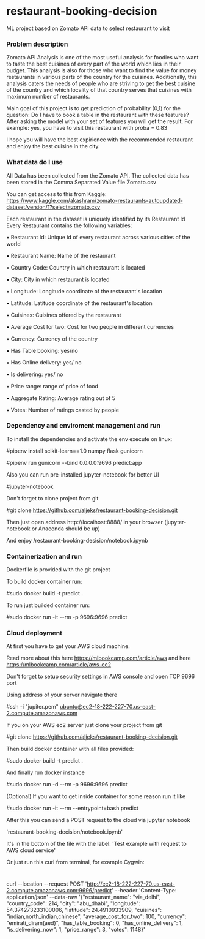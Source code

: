 # restaurant-booking-decision
ML project based on Zomato API data to select restaurant to visit

### Problem description

Zomato API Analysis is one of the most useful analysis for foodies who want to taste the best cuisines of every part of the world which lies in their budget. 
This analysis is also for those who want to find the value for money restaurants in various parts of the country for the cuisines. 
Additionally, this analysis caters the needs of people who are striving to get the best cuisine of the country and which locality of that country serves that cuisines with maximum number of restaurants.

Main goal of this project is to get prediction of probability (0,1) for the question: Do I have to book a table in the restaurant with these features?
After asking the model with your set of features you will get the result.
For example: yes, you have to visit this restaurant with proba = 0.83

I hope you will have the best expirience with the recommended restaurant and enjoy the best cuisine in the city.

### What data do I use

All Data has been collected from the Zomato API. The collected data has been stored in the Comma Separated Value file Zomato.csv

You can get access to this from Kaggle: https://www.kaggle.com/akashram/zomato-restaurants-autoupdated-dataset/version/1?select=zomato.csv

Each restaurant in the dataset is uniquely identified by its Restaurant Id Every Restaurant contains the following variables:

• Restaurant Id: Unique id of every restaurant across various cities of the world 

• Restaurant Name: Name of the restaurant 

• Country Code: Country in which restaurant is located 

• City: City in which restaurant is located 

• Longitude: Longitude coordinate of the restaurant's location 

• Latitude: Latitude coordinate of the restaurant's location 

• Cuisines: Cuisines offered by the restaurant 

• Average Cost for two: Cost for two people in different currencies

• Currency: Currency of the country 

• Has Table booking: yes/no 

• Has Online delivery: yes/ no 

• Is delivering: yes/ no 

• Price range: range of price of food 

• Aggregate Rating: Average rating out of 5 

• Votes: Number of ratings casted by people



### Dependency and enviroment management and run
To install the dependencies and activate the env execute on linux:

#pipenv install scikit-learn==1.0 numpy flask gunicorn

#pipenv run gunicorn --bind 0.0.0.0:9696 predict:app


Also you can run pre-installed jupyter-notebook for better UI

#jupyter-notebook


Don't forget to clone project from git

#git clone https://github.com/aljeks/restaurant-booking-decision.git


Then just open address http://localhost:8888/ in your browser (jupyter-notebook or Anaconda should be up)

And enjoy /restaurant-booking-desision/notebook.ipynb

### Containerization and run
Dockerfile is provided with the git project

To build docker container run:

#sudo docker build -t predict .

To run just builded container run:

#sudo docker run -it --rm -p 9696:9696 predict


### Cloud deployment

At first you have to get your AWS cloud machine.

Read more about this here https://mlbookcamp.com/article/aws 
and here https://mlbookcamp.com/article/aws-ec2

Don't forget to setup security settings in AWS console and open TCP 9696 port

Using address of your server navigate there

#ssh -i "jupiter.pem" ubuntu@ec2-18-222-227-70.us-east-2.compute.amazonaws.com


If you on your AWS ec2 server just clone your project from git

#git clone https://github.com/aljeks/restaurant-booking-decision.git


Then build docker container with all files provided:

#sudo docker build -t predict .


And finally run docker instance

#sudo docker run -d --rm -p 9696:9696 predict


(Optional) If you want to get inside container for some reason run it like

#sudo docker run -it --rm --entrypoint=bash predict


After this you can send a POST request to the cloud via jupyter notebook 

'restaurant-booking-decision/notebook.ipynb'

It's in the bottom of the file with the label: 'Test example with request to AWS cloud service'

Or just run this curl from terminal, for example Cygwin:

#
curl --location --request POST 'http://ec2-18-222-227-70.us-east-2.compute.amazonaws.com:9696/predict' --header 'Content-Type: application/json' --data-raw '{"restaurant_name": "via_delhi", "country_code": 214, "city": "abu_dhabi", "longitude": 54.374273233100006, "latitude": 24.4910933909, "cuisines": "indian,north_indian,chinese", "average_cost_for_two": 100, "currency": "emirati_diram(aed)", "has_table_booking": 0, "has_online_delivery": 1, "is_delivering_now": 1, "price_range": 3, "votes": 1148}'




